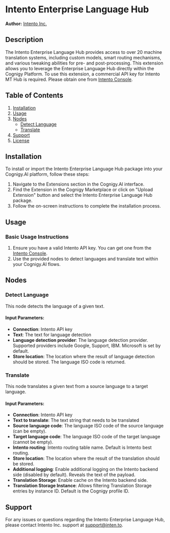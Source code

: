 # Intento Enterprise Language Hub

**Author:** [Intento Inc.](https://inten.to)  

## Description
The Intento Enterprise Language Hub provides access to over 20 machine translation systems, including custom models, smart routing mechanisms, and various tweaking abilities for pre- and post-processing. This extension allows you to leverage the Enterprise Language Hub directly within the Cognigy Platform. To use this extension, a commercial API key for Intento MT Hub is required. Please obtain one from [Intento Console](https://console.inten.to).

## Table of Contents
1. [Installation](#installation)
2. [Usage](#usage)
3. [Nodes](#nodes)
    - [Detect Language](#detect-language)
    - [Translate](#translate)
4. [Support](#support)
5. [License](#license)

## Installation
To install or import the Intento Enterprise Language Hub package into your Cognigy.AI platform, follow these steps:
1. Navigate to the Extensions section in the Cognigy.AI interface.
2. Find the Extension in the Cognigy Marketplace or click on "Upload Extension" button and select the Intento Enterprise Language Hub package.
3. Follow the on-screen instructions to complete the installation process.

## Usage
### Basic Usage Instructions
1. Ensure you have a valid Intento API key. You can get one from the [Intento Console](https://console.inten.to).
2. Use the provided nodes to detect languages and translate text within your Cognigy.AI flows.

## Nodes

### Detect Language
This node detects the language of a given text.

#### Input Parameters:
- **Connection**: Intento API key
- **Text**: The text for language detection
- **Language detection provider**: The language detection provider. Supported providers include Google, Support, IBM. Microsoft is set by default.
- **Store location**: The location where the result of language detection should be stored. The language ISO code is returned.

### Translate
This node translates a given text from a source language to a target language.

#### Input Parameters:
- **Connection**: Intento API key
- **Text to translate**: The text string that needs to be translated
- **Source language code**: The language ISO code of the source language (can be empty).
- **Target language code**: The language ISO code of the target language (cannot be empty).
- **Intento routing**: Intento routing table name. Default is Intento best routing.
- **Store location**: The location where the result of the translation should be stored.
- **Additional logging**: Enable additional logging on the Intento backend side (disabled by default). Reveals the text of the payload.
- **Translation Storage**: Enable cache on the Intento backend side.
- **Translation Storage Instance**: Allows filtering Translation Storage entries by instance ID. Default is the Cognigy profile ID.

## Support
For any issues or questions regarding the Intento Enterprise Language Hub, please contact Intento Inc. support at [support@inten.to](mailto:support@inten.to).
